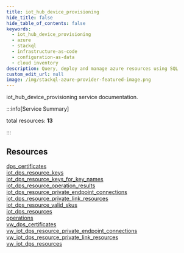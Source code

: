 ```yaml
---
title: iot_hub_device_provisioning
hide_title: false
hide_table_of_contents: false
keywords:
  - iot_hub_device_provisioning
  - azure
  - stackql
  - infrastructure-as-code
  - configuration-as-data
  - cloud inventory
description: Query, deploy and manage azure resources using SQL
custom_edit_url: null
image: /img/stackql-azure-provider-featured-image.png
---
```


iot_hub_device_provisioning service documentation.

:::info[Service Summary]

total resources: __13__  

:::

## Resources
<div class="row">
<div class="providerDocColumn">
<a href="/services/iot_hub_device_provisioning/dps_certificates/">dps_certificates</a><br />
<a href="/services/iot_hub_device_provisioning/iot_dps_resource_keys/">iot_dps_resource_keys</a><br />
<a href="/services/iot_hub_device_provisioning/iot_dps_resource_keys_for_key_names/">iot_dps_resource_keys_for_key_names</a><br />
<a href="/services/iot_hub_device_provisioning/iot_dps_resource_operation_results/">iot_dps_resource_operation_results</a><br />
<a href="/services/iot_hub_device_provisioning/iot_dps_resource_private_endpoint_connections/">iot_dps_resource_private_endpoint_connections</a><br />
<a href="/services/iot_hub_device_provisioning/iot_dps_resource_private_link_resources/">iot_dps_resource_private_link_resources</a><br />
<a href="/services/iot_hub_device_provisioning/iot_dps_resource_valid_skus/">iot_dps_resource_valid_skus</a>
</div>
<div class="providerDocColumn">
<a href="/services/iot_hub_device_provisioning/iot_dps_resources/">iot_dps_resources</a><br />
<a href="/services/iot_hub_device_provisioning/operations/">operations</a><br />
<a href="/services/iot_hub_device_provisioning/vw_dps_certificates/">vw_dps_certificates</a><br />
<a href="/services/iot_hub_device_provisioning/vw_iot_dps_resource_private_endpoint_connections/">vw_iot_dps_resource_private_endpoint_connections</a><br />
<a href="/services/iot_hub_device_provisioning/vw_iot_dps_resource_private_link_resources/">vw_iot_dps_resource_private_link_resources</a><br />
<a href="/services/iot_hub_device_provisioning/vw_iot_dps_resources/">vw_iot_dps_resources</a>
</div>
</div>